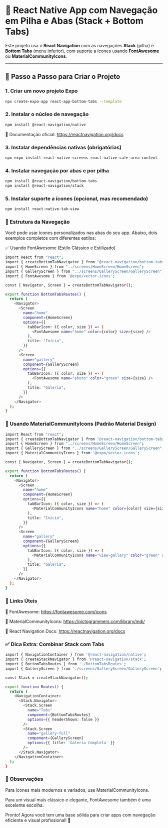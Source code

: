 # 📱 React Native App com Navegação em Pilha e Abas (Stack + Bottom Tabs)

Este projeto usa o **React Navigation** com as navegações **Stack** (pilha) e **Bottom Tabs** (menu inferior), com suporte a ícones usando **FontAwesome** ou **MaterialCommunityIcons**.

---

## 🚀 Passo a Passo para Criar o Projeto

### 1. Criar um novo projeto Expo
```bash
npx create-expo-app react-app-bottom-tabs --template
```

### 2. Instalar o núcleo de navegação
```bash
npm install @react-navigation/native
```
📘 Documentação oficial: https://reactnavigation.org/docs

### 3. Instalar dependências nativas (obrigatórias)
```bash
npx expo install react-native-screens react-native-safe-area-context
```

### 4. Instalar navegação por abas e por pilha
```bash
npm install @react-navigation/bottom-tabs
npm install @react-navigation/stack
```

### 5. Instalar suporte a ícones (opcional, mas recomendado)
```bash
npm install react-native-tab-view
```

### 🧭 Estrutura da Navegação
Você pode usar ícones personalizados nas abas do seu app. Abaixo, dois exemplos completos com diferentes estilos:

✅ Usando FontAwesome (Estilo Clássico e Estilizado)

```bash
import React from "react";
import { createBottomTabNavigator } from "@react-navigation/bottom-tabs";
import { HomeScreen } from "../screens/HomeScreen/HomeScreen";
import { GalleryScreen } from "../screens/GalleryScreen/GalleryScreen";
import { FontAwesome } from '@expo/vector-icons';

const { Navigator, Screen } = createBottomTabNavigator();

export function BottomTabsRoutes() {
  return (
    <Navigator>
      <Screen 
        name="home"
        component={HomeScreen}
        options={{
          tabBarIcon: ({ color, size }) => (
            <FontAwesome name="home" color={color} size={size} />
          ),
          title: "Início",
        }}
      />
      <Screen 
        name="gallery"
        component={GalleryScreen}
        options={{
          tabBarIcon: ({ color, size }) => (
            <FontAwesome name="photo" color="green" size={size} />
          ),
          title: "Galeria",
        }}
      />
    </Navigator>
  );
}

```

### 🎯 Usando MaterialCommunityIcons (Padrão Material Design)

```bash
import React from "react";
import { createBottomTabNavigator } from "@react-navigation/bottom-tabs";
import { HomeScreen } from "../screens/HomeScreen/HomeScreen";
import { GalleryScreen } from "../screens/GalleryScreen/GalleryScreen";
import { MaterialCommunityIcons } from '@expo/vector-icons';

const { Navigator, Screen } = createBottomTabNavigator();

export function BottomTabsRoutes() {
  return (
    <Navigator>
      <Screen 
        name="home"
        component={HomeScreen}
        options={{
          tabBarIcon: ({ color, size }) => (
            <MaterialCommunityIcons name="home" color={color} size={size} />
          ),
          title: "Início",
        }}
      />
      <Screen 
        name="gallery"
        component={GalleryScreen}
        options={{
          tabBarIcon: ({ color, size }) => (
            <MaterialCommunityIcons name="view-gallery" color="green" size={size} />
          ),
          title: "Galeria",
        }}
      />
    </Navigator>
  );
}

```

### 🔗 Links Úteis
🔸 FontAwesome: https://fontawesome.com/icons

🔸 MaterialCommunityIcons: https://pictogrammers.com/library/mdi/

📘 React Navigation Docs: https://reactnavigation.org/docs

### ✅ Dica Extra: Combinar Stack com Tabs

```bash
import { NavigationContainer } from '@react-navigation/native';
import { createStackNavigator } from '@react-navigation/stack';
import { BottomTabsRoutes } from './BottomTabsRoutes';
import { GalleryScreen } from './screens/GalleryScreen/GalleryScreen';

const Stack = createStackNavigator();

export function Routes() {
  return (
    <NavigationContainer>
      <Stack.Navigator>
        <Stack.Screen
          name="Tabs"
          component={BottomTabsRoutes}
          options={{ headerShown: false }}
        />
        <Stack.Screen
          name="gallery-full"
          component={GalleryScreen}
          options={{ title: 'Galeria Completa' }}
        />
      </Stack.Navigator>
    </NavigationContainer>
  );
}

```
### 📌 Observações
Para ícones mais modernos e variados, use MaterialCommunityIcons.

Para um visual mais clássico e elegante, FontAwesome também é uma excelente escolha.

Pronto! Agora você tem uma base sólida para criar apps com navegação eficiente e visual profissional! 🚀
